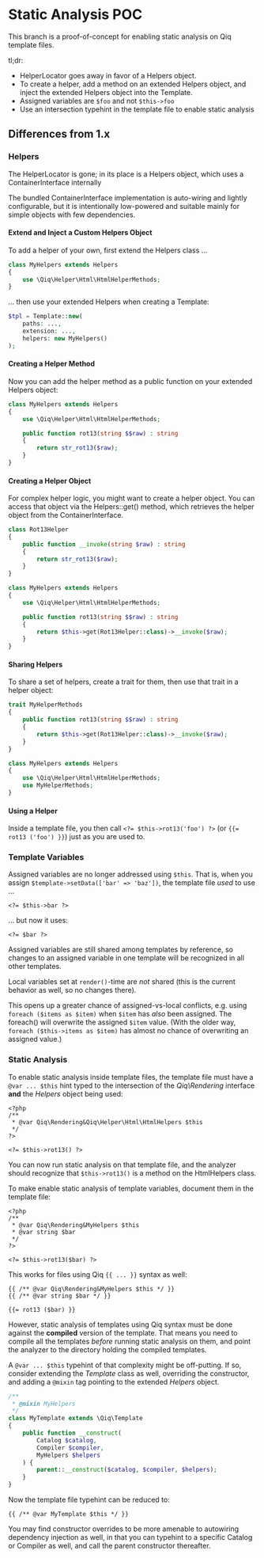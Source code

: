 # Static Analysis POC

This branch is a proof-of-concept for enabling static analysis on Qiq template files.

tl;dr:

- HelperLocator goes away in favor of a Helpers object.
- To create a helper, add a method on an extended Helpers object, and inject the extended Helpers object into the Template.
- Assigned variables are `$foo` and not `$this->foo`
- Use an intersection typehint in the template file to enable static analysis

## Differences from 1.x

### Helpers

The HelperLocator is gone; in its place is a Helpers object, which uses a ContainerInterface internally

The bundled ContainerInterface implementation is auto-wiring and lightly configurable, but it is intentionally low-powered and suitable mainly for simple objects with few dependencies.

#### Extend and Inject a Custom Helpers Object

To add a helper of your own, first extend the Helpers class ...

```php
class MyHelpers extends Helpers
{
    use \Qiq\Helper\Html\HtmlHelperMethods;
}
```

... then use your extended Helpers when creating a Template:

```php
$tpl = Template::new(
    paths: ...,
    extension: ...,
    helpers: new MyHelpers()
);
```

#### Creating a Helper Method

Now you can add the helper method as a public function on your extended Helpers object:

```php
class MyHelpers extends Helpers
{
    use \Qiq\Helper\Html\HtmlHelperMethods;

    public function rot13(string $$raw) : string
    {
        return str_rot13($raw);
    }
}
```

#### Creating a Helper Object

For complex helper logic, you might want to create a helper object. You can access that object via the Helpers::get() method, which retrieves the helper object from the ContainerInterface.

```php
class Rot13Helper
{
    public function __invoke(string $raw) : string
    {
        return str_rot13($raw);
    }
}

class MyHelpers extends Helpers
{
    use \Qiq\Helper\Html\HtmlHelperMethods;

    public function rot13(string $$raw) : string
    {
        return $this->get(Rot13Helper::class)->__invoke($raw);
    }
}
```

#### Sharing Helpers

To share a set of helpers, create a trait for them, then use that trait in a helper object:

```php
trait MyHelperMethods
{
    public function rot13(string $$raw) : string
    {
        return $this->get(Rot13Helper::class)->__invoke($raw);
    }
}

class MyHelpers extends Helpers
{
    use \Qiq\Helper\Html\HtmlHelperMethods;
    use MyHelperMethods;
}
```

#### Using a Helper

Inside a template file, you then call `<?= $this->rot13('foo') ?>` (or `{{= rot13 ('foo') }}`) just as you are used to.


### Template Variables

Assigned variables are no longer addressed using `$this`. That is, when you assign `$template->setData(['bar' => 'baz'])`, the template file *used* to use ...

```html+php
<?= $this->bar ?>
```

... but now it uses:

```html+php
<?= $bar ?>
```

Assigned variables are still shared among templates by reference, so changes to an assigned variable in one template will be recognized in all other templates.

Local variables set at `render()`-time are *not* shared (this is the current behavior as well, so no changes there).

This opens up a greater chance of assigned-vs-local conflicts, e.g. using `foreach ($items as $item)` when `$item` has *also* been assigned. The foreach() will overwrite the assigned `$item` value. (With the older way, `foreach ($this->items as $item)` has almost no chance of overwriting an assigned value.)


### Static Analysis

To enable static analysis inside template files, the template file must have a `@var ... $this` hint typed to the intersection of the _Qiq\Rendering_ interface **and** the _Helpers_ object being used:

```html+php
<?php
/**
 * @var Qiq\Rendering&Qiq\Helper\Html\HtmlHelpers $this
 */
?>

<?= $this->rot13() ?>
```

You can now run static analysis on that template file, and the analyzer should recognize that `$this->rot13()` is a method on the HtmlHelpers class.

To make enable static analysis of template variables, document them in the template file:

```html+php
<?php
/**
 * @var Qiq\Rendering&MyHelpers $this
 * @var string $bar
 */
?>

<?= $this->rot13($bar) ?>
```

This works for files using Qiq `{{ ... }}` syntax as well:

```qiq
{{ /** @var Qiq\Rendering&MyHelpers $this */ }}
{{ /** @var string $bar */ }}

{{= rot13 ($bar) }}
```

However, static analysis of templates using Qiq syntax must be done against the **compiled** version of the template. That means you need to compile all the templates *before* running static analysis on them, and point the analyzer to the directory holding the compiled templates.

A `@var ... $this` typehint of that complexity might be off-putting. If so, consider extending the _Template_ class as well, overriding the constructor, and adding a `@mixin` tag pointing to the extended _Helpers_ object.

```php
/**
 * @mixin MyHelpers
 */
class MyTemplate extends \Qiq\Template
{
    public function __construct(
        Catalog $catalog,
        Compiler $compiler,
        MyHelpers $helpers
    ) {
        parent::__construct($catalog, $compiler, $helpers);
    }
}
```

Now the template file typehint can be reduced to:

```qiq
{{ /** @var MyTemplate $this */ }}
```

You may find constructor overrides to be more amenable to autowiring dependency injection as well, in that you can typehint to a specific Catalog or Compiler as well, and call the parent constructor thereafter.
